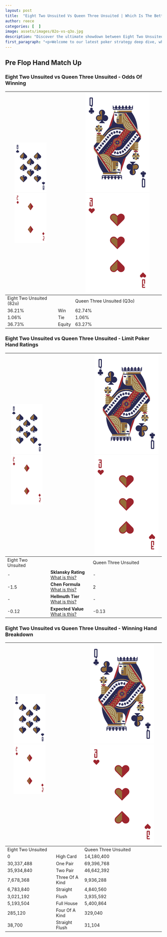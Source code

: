 ```yaml
---
layout: post
title:  "Eight Two Unsuited Vs Queen Three Unsuited | Which Is The Better Hand In Poker? A Complete Guide"
author: reece
categories: [  ]
image: assets/images/82o-vs-q3o.jpg
description: "Discover the ultimate showdown between Eight Two Unsuited and Queen Three Unsuited in poker! Uncover the odds, strategies, and scenarios where one hand triumphs over the other. Get ready to up your poker game with this thrilling analysis."
first_paragraph: "<p>Welcome to our latest poker strategy deep dive, where we're pitting two distinct hands against each other in a high-stakes showdown: Eight Two Unsuited vs Queen Three Unsuited.</p><p>In the dynamic world of poker, every decision counts, and knowing which hand holds the upper hand is key to your success at the table.</p><p>In this article, we'll dissect these two hands, explore the scenarios where one dominates the other, and equip you with the knowledge to make strategic choices that can tip the odds in your favor.</p><p>Get ready to unravel the intriguing dynamics of these poker hands and elevate your game to new heights.</p>"
---
```




[comment]: # (sp0)

## Pre Flop Hand Match Up

<div class="table hand-ratings" markdown="1"> 



### Eight Two Unsuited vs Queen Three Unsuited - Odds Of Winning


    
| ![image info](assets/images/hand1/8.png) ![image info](assets/images/hand1/2o.png) |  | ![image info](assets/images/hand2/Q.png) ![image info](assets/images/hand2/3o.png) |
| -------- | -------- | -------- |
| Eight Two Unsuited (82o) |  | Queen Three Unsuited (Q3o) |
| 36.21% | Win | 62.74% |
| 1.06% | Tie | 1.06% |
| 36.73% | Equity | 63.27% |




[comment]: # (sp1)



### Eight Two Unsuited vs Queen Three Unsuited - Limit Poker Hand Ratings


    
| ![image info](assets/images/hand1/8.png) ![image info](assets/images/hand1/2o.png) |  | ![image info](assets/images/hand2/Q.png) ![image info](assets/images/hand2/3o.png) |
| -------- | -------- | -------- |
| Eight Two Unsuited |  | Queen Three Unsuited |
| - | **Sklansky Rating** [What is this?](/sklansky-rating-explained) | - |
| -1.5 | **Chen Formula** [What is this?](/chen-formula-explained) | 2 |
| - | **Hellmuth Tier** [What is this?](/Hellmuth-tier-explained) | - |
| -0.12 | **Expected Value** [What is this?](/expected-value-explained) | -0.13 |




[comment]: # (sp2)



### Eight Two Unsuited vs Queen Three Unsuited - Winning Hand Breakdown


    
| ![image info](assets/images/hand1/8.png) ![image info](assets/images/hand1/2o.png) |  | ![image info](assets/images/hand2/Q.png) ![image info](assets/images/hand2/3o.png) |
| -------- | -------- | -------- |
| Eight Two Unsuited |  | Queen Three Unsuited |
| 0 | High Card | 14,180,400 |
| 30,337,488 | One Pair | 69,396,768 |
| 35,934,840 | Two Pair | 46,642,392 |
| 7,678,368 | Three Of A Kind | 9,936,288 |
| 6,783,840 | Straight | 4,840,560 |
| 3,021,192 | Flush | 3,935,592 |
| 5,193,504 | Full House | 5,400,864 |
| 285,120 | Four Of A Kind | 329,040 |
| 38,700 | Straight Flush | 31,104 |




[comment]: # (sp3)



</div>

[comment]: # (sp4)



[comment]: # (sp5)

